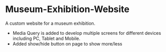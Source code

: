 # Museum-Exhibition-Website
A custom website for a museum exhibition.
- Media Query is added to develop multiple screens for different devices including PC, Tablet and Mobile.
- Added show/hide button on page to show more/less

